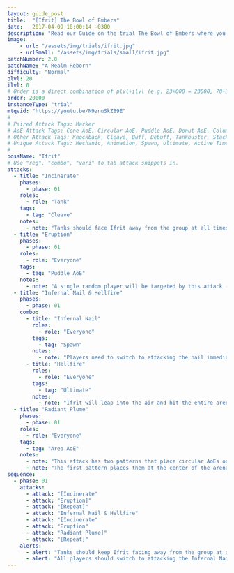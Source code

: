 ```yaml
---
layout: guide_post
title:  "[Ifrit] The Bowl of Embers"
date:   2017-04-09 18:00:14 -0300
description: "Read our Guide on the trial The Bowl of Embers where you'll face off against Ifrit."
image:
    - url: "/assets/img/trials/ifrit.jpg"
    - urlSmall: "/assets/img/trials/small/ifrit.jpg"
patchNumber: 2.0
patchName: "A Realm Reborn"
difficulty: "Normal"
plvl: 20
ilvl: 0
# Order is a direct combination of plvl+ilvl (e.g. 23+000 = 23000, 70+310 = 70310).
order: 20000
instanceType: "trial"
mtqvid: "https://youtu.be/N9znuSkZ89E"
#
# Paired Attack Tags: Marker
# AoE Attack Tags: Cone AoE, Circular AoE, Puddle AoE, Donut AoE, Column AoE, Area AoE, Point Blank AoE, Raid Wide AoE, Proximity AoE
# Other Attack Tags: Knockback, Cleave, Buff, Debuff, Tankbuster, Stack, Spread, Tether, Stun
# Unique Attack Tags: Mechanic, Animation, Spawn, Ultimate, Active Time Maneuver
#
bossName: "Ifrit"
# Use "reg", "combo", "vari" to tab attack snippets in.
attacks:
  - title: "Incinerate"
    phases:
      - phase: 01
    roles:
      - role: "Tank"
    tags:
      - tag: "Cleave"
    notes:
      - note: "Tanks should face Ifrit away from the group at all times to avoid hitting them with this wide cleave."
  - title: "Eruption"
    phases:
      - phase: 01
    roles:
      - role: "Everyone"
    tags:
      - tag: "Puddle AoE"
    notes:
      - note: "A single random player will be targeted by this attack - it is indicated by glowing cracks below their feet - run out of the affected area as soon as possible."
  - title: "Infernal Nail & Hellfire"
    phases:
      - phase: 01
    combo:
      - title: "Infernal Nail"
        roles:
          - role: "Everyone"
        tags:
          - tag: "Spawn"
        notes:
          - note: "Players need to switch to attacking the nail immediately after it spawns - if it is left alive when Ifrit casts Hellfire, the party will wipe."
      - title: "Hellfire"
        roles:
          - role: "Everyone"
        tags:
          - tag: "Ultimate"
        notes:
          - note: "Ifrit will leap into the air and hit the entire arena with a fire AoE - kill the Infernal Nail to avoid death and heal/cooldown as necessary."
  - title: "Radiant Plume"
    phases:
      - phase: 01
    roles:
      - role: "Everyone"
    tags:
      - tag: "Area AoE"
    notes:
      - note: "This attack has two patterns that place circular AoEs on large portions of the arena."
      - note: "The first pattern places them at the center of the arena, while the second pattern places them around the outer edge - avoid as necessary."
sequence:
  - phase: 01
    attacks:
      - attack: "[Incinerate"
      - attack: "Eruption]"
      - attack: "[Repeat]"
      - attack: "Infernal Nail & Hellfire"
      - attack: "[Incinerate"
      - attack: "Eruption"
      - attack: "Radiant Plume]"
      - attack: "[Repeat]"
    alerts:
      - alert: "Tanks should keep Ifrit facing away from the group at all times."
      - alert: "All players should switch to attacking the Infernal Nail as soon as it spawns to avoid death during Hellfire."
---
```


